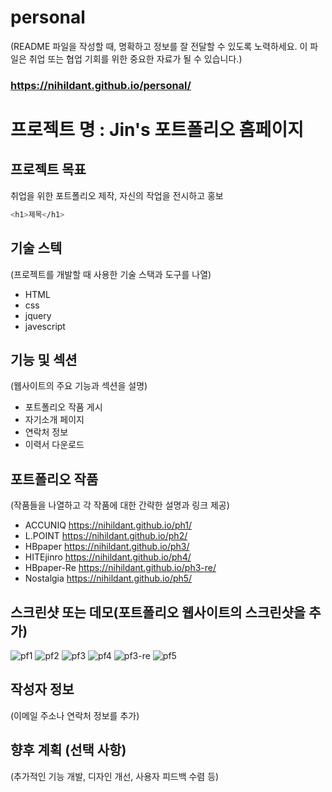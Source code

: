 # personal
(README 파일을 작성할 때, 명확하고 정보를 잘 전달할 수 있도록 노력하세요. 이 파일은 취업 또는 협업 기회를 위한 중요한 자료가 될 수 있습니다.)
### https://nihildant.github.io/personal/
# 프로젝트 명 : Jin's 포트폴리오 홈페이지

## 프로젝트 목표
취업을 위한 포트폴리오 제작, 자신의 작업을 전시하고 홍보
```bash
<h1>제목</h1>
```
## 기술 스텍
(프로젝트를 개발할 때 사용한 기술 스택과 도구를 나열)
- HTML
- css
- jquery
- javescript

## 기능 및 섹션
(웹사이트의 주요 기능과 섹션을 설명)

- 포트폴리오 작품 게시
- 자기소개 페이지
- 연락처 정보
- 이력서 다운로드 

## 포트폴리오 작품
(작품들을 나열하고 각 작품에 대한 간략한 설명과 링크 제공)
- ACCUNIQ https://nihildant.github.io/ph1/
- L.POINT https://nihildant.github.io/ph2/
- HBpaper https://nihildant.github.io/ph3/
- HITEjinro https://nihildant.github.io/ph4/
- HBpaper-Re https://nihildant.github.io/ph3-re/
- Nostalgia https://nihildant.github.io/ph5/

## 스크린샷 또는 데모(포트폴리오 웹사이트의 스크린샷을 추가)
![pf1](https://github.com/nihildant/personal/assets/150096413/ad638133-a376-4cb0-91d3-7d23c078a1ed)
![pf2](https://github.com/nihildant/personal/assets/150096413/ca7ac30b-2111-4ba8-859e-bd37b7c02fea)
![pf3](https://github.com/nihildant/personal/assets/150096413/62611a6a-2ab7-4e61-aad4-eea7d95b3683)
![pf4](https://github.com/nihildant/personal/assets/150096413/32a8b77f-e0d9-4b56-816f-8a4c53a198ac)
![pf3-re](https://github.com/nihildant/personal/assets/150096413/ef67ca56-0dc7-4027-80c2-3a09a4248411)
![pf5](https://github.com/nihildant/personal/assets/150096413/f7bc4c17-adf6-4a4b-9f9f-f3a0e4962f3f)





## 작성자 정보
(이메일 주소나 연락처 정보를 추가)

## 향후 계획 (선택 사항)
(추가적인 기능 개발, 디자인 개선, 사용자 피드백 수렴 등)
